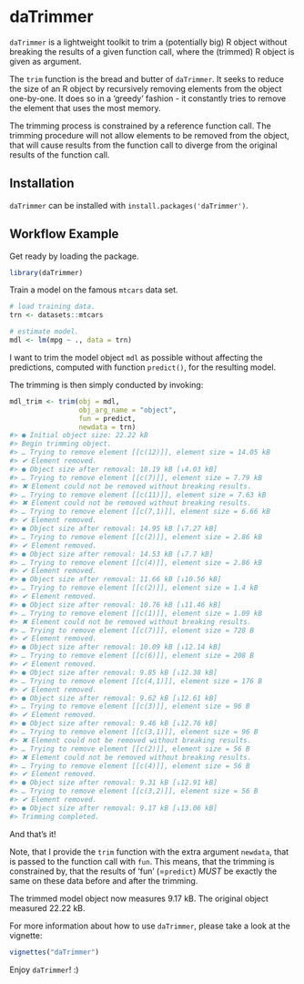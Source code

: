 
<!-- README.md is generated from README.Rmd. Please edit that file -->

# daTrimmer

`daTrimmer` is a lightweight toolkit to trim a (potentially big) R
object without breaking the results of a given function call, where the
(trimmed) R object is given as argument.

The `trim` function is the bread and butter of `daTrimmer`. It seeks to
reduce the size of an R object by recursively removing elements from the
object one-by-one. It does so in a ‘greedy’ fashion - it constantly
tries to remove the element that uses the most memory.

The trimming process is constrained by a reference function call. The
trimming procedure will not allow elements to be removed from the
object, that will cause results from the function call to diverge from
the original results of the function call.

## Installation

`daTrimmer` can be installed with `install.packages('daTrimmer')`.

## Workflow Example

Get ready by loading the package.

``` r
library(daTrimmer)
```

Train a model on the famous `mtcars` data set.

``` r
# load training data.
trn <- datasets::mtcars

# estimate model.
mdl <- lm(mpg ~ ., data = trn)
```

I want to trim the model object `mdl` as possible without affecting the
predictions, computed with function `predict()`, for the resulting
model.

The trimming is then simply conducted by invoking:

``` r
mdl_trim <- trim(obj = mdl,
                 obj_arg_name = "object",
                 fun = predict,
                 newdata = trn)
#> ● Initial object size: 22.22 kB
#> Begin trimming object.
#> … Trying to remove element [[c(12)]], element size = 14.05 kB
#> ✔ Element removed.
#> ● Object size after removal: 18.19 kB [↓4.03 kB]
#> … Trying to remove element [[c(7)]], element size = 7.79 kB
#> ✖ Element could not be removed without breaking results.
#> … Trying to remove element [[c(11)]], element size = 7.63 kB
#> ✖ Element could not be removed without breaking results.
#> … Trying to remove element [[c(7,1)]], element size = 6.66 kB
#> ✔ Element removed.
#> ● Object size after removal: 14.95 kB [↓7.27 kB]
#> … Trying to remove element [[c(2)]], element size = 2.86 kB
#> ✔ Element removed.
#> ● Object size after removal: 14.53 kB [↓7.7 kB]
#> … Trying to remove element [[c(4)]], element size = 2.86 kB
#> ✔ Element removed.
#> ● Object size after removal: 11.66 kB [↓10.56 kB]
#> … Trying to remove element [[c(2)]], element size = 1.4 kB
#> ✔ Element removed.
#> ● Object size after removal: 10.76 kB [↓11.46 kB]
#> … Trying to remove element [[c(1)]], element size = 1.09 kB
#> ✖ Element could not be removed without breaking results.
#> … Trying to remove element [[c(7)]], element size = 728 B
#> ✔ Element removed.
#> ● Object size after removal: 10.09 kB [↓12.14 kB]
#> … Trying to remove element [[c(6)]], element size = 208 B
#> ✔ Element removed.
#> ● Object size after removal: 9.85 kB [↓12.38 kB]
#> … Trying to remove element [[c(4,1)]], element size = 176 B
#> ✔ Element removed.
#> ● Object size after removal: 9.62 kB [↓12.61 kB]
#> … Trying to remove element [[c(3)]], element size = 96 B
#> ✔ Element removed.
#> ● Object size after removal: 9.46 kB [↓12.76 kB]
#> … Trying to remove element [[c(3,1)]], element size = 96 B
#> ✖ Element could not be removed without breaking results.
#> … Trying to remove element [[c(2)]], element size = 56 B
#> ✖ Element could not be removed without breaking results.
#> … Trying to remove element [[c(4)]], element size = 56 B
#> ✔ Element removed.
#> ● Object size after removal: 9.31 kB [↓12.91 kB]
#> … Trying to remove element [[c(3,2)]], element size = 56 B
#> ✔ Element removed.
#> ● Object size after removal: 9.17 kB [↓13.06 kB]
#> Trimming completed.
```

And that’s it\!

Note, that I provide the `trim` function with the extra argument
`newdata`, that is passed to the function call with `fun`. This means,
that the trimming is constrained by, that the results of ‘fun’
(=`predict`) *MUST* be exactly the same on these data before and after
the trimming.

The trimmed model object now measures 9.17 kB. The original object
measured 22.22 kB.

For more information about how to use `daTrimmer`, please take a look at
the vignette:

``` r
vignettes("daTrimmer")
```

Enjoy `daTrimmer`\! :)
